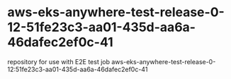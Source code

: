 # aws-eks-anywhere-test-release-0-12-51fe23c3-aa01-435d-aa6a-46dafec2ef0c-41
repository for use with E2E test job aws-eks-anywhere-test-release-0-12:51fe23c3-aa01-435d-aa6a-46dafec2ef0c-41
